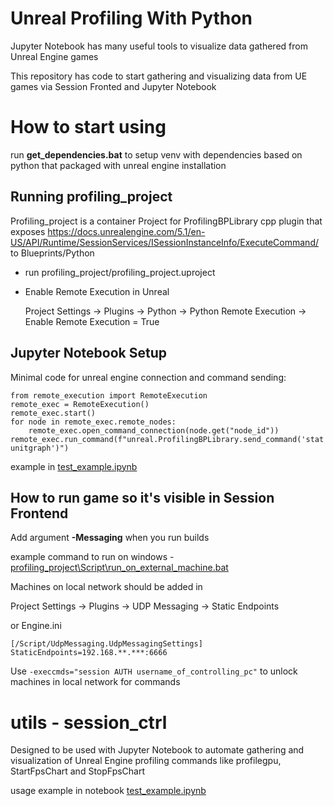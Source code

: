 # Unreal Profiling With Python

Jupyter Notebook has many useful tools to visualize data gathered from Unreal Engine games

This repository has code to start gathering and visualizing data from UE games via Session Fronted and Jupyter Notebook

# How to start using 

run **get_dependencies.bat** to setup venv with dependencies based on python that packaged with unreal engine installation 

## Running profiling_project 
Profiling_project is a container Project for ProfilingBPLibrary cpp plugin that exposes https://docs.unrealengine.com/5.1/en-US/API/Runtime/SessionServices/ISessionInstanceInfo/ExecuteCommand/ to Blueprints/Python

* run profiling_project/profiling_project.uproject
* Enable Remote Execution in Unreal

    Project Settings -> Plugins -> Python -> Python Remote Execution -> Enable Remote Execution = True

## Jupyter Notebook Setup

Minimal code for unreal engine connection and command sending:
```
from remote_execution import RemoteExecution
remote_exec = RemoteExecution()
remote_exec.start()
for node in remote_exec.remote_nodes:
    remote_exec.open_command_connection(node.get("node_id"))
remote_exec.run_command(f"unreal.ProfilingBPLibrary.send_command('stat unitgraph')")
```

example in [test_example.ipynb](test_example/test_example.ipynb)


## How to run game so it's visible in Session Frontend
Add argument **-Messaging** when you run builds

example command to run on windows - [profiling_project\Script\run_on_external_machine.bat](run_on_external_machine.bat)

Machines on local network should be added in

Project Settings -> Plugins -> UDP Messaging -> Static Endpoints 

or Engine.ini 
```
[/Script/UdpMessaging.UdpMessagingSettings]
StaticEndpoints=192.168.**.***:6666
```

Use `-execcmds="session AUTH username_of_controlling_pc"` to unlock machines in local network for commands 

# utils - session_ctrl

Designed to be used with Jupyter Notebook to automate gathering and visualization of Unreal Engine profiling commands like profilegpu, StartFpsChart and StopFpsChart

usage example in notebook [test_example.ipynb](test_example/test_example.ipynb)


